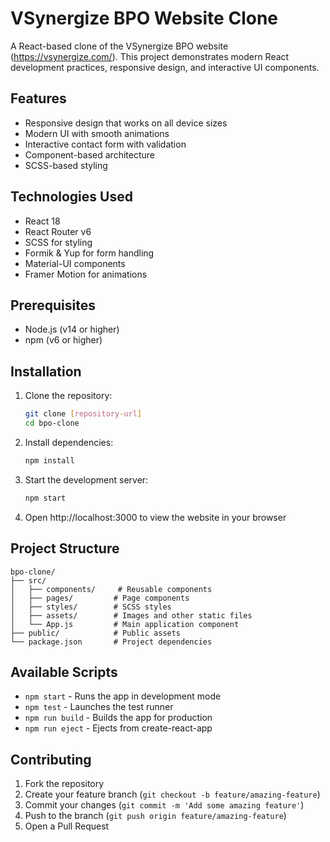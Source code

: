 # VSynergize BPO Website Clone

A React-based clone of the VSynergize BPO website (https://vsynergize.com/). This project demonstrates modern React development practices, responsive design, and interactive UI components.

## Features

- Responsive design that works on all device sizes
- Modern UI with smooth animations
- Interactive contact form with validation
- Component-based architecture
- SCSS-based styling

## Technologies Used

- React 18
- React Router v6
- SCSS for styling
- Formik & Yup for form handling
- Material-UI components
- Framer Motion for animations

## Prerequisites

- Node.js (v14 or higher)
- npm (v6 or higher)

## Installation

1. Clone the repository:
   ```bash
   git clone [repository-url]
   cd bpo-clone
   ```

2. Install dependencies:
   ```bash
   npm install
   ```

3. Start the development server:
   ```bash
   npm start
   ```

4. Open http://localhost:3000 to view the website in your browser

## Project Structure

```
bpo-clone/
├── src/
│   ├── components/     # Reusable components
│   ├── pages/         # Page components
│   ├── styles/        # SCSS styles
│   ├── assets/        # Images and other static files
│   └── App.js         # Main application component
├── public/            # Public assets
└── package.json       # Project dependencies
```

## Available Scripts

- `npm start` - Runs the app in development mode
- `npm test` - Launches the test runner
- `npm run build` - Builds the app for production
- `npm run eject` - Ejects from create-react-app

## Contributing

1. Fork the repository
2. Create your feature branch (`git checkout -b feature/amazing-feature`)
3. Commit your changes (`git commit -m 'Add some amazing feature'`)
4. Push to the branch (`git push origin feature/amazing-feature`)
5. Open a Pull Request
